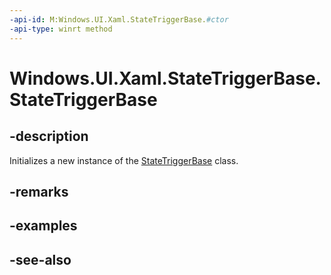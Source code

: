 ```yaml
---
-api-id: M:Windows.UI.Xaml.StateTriggerBase.#ctor
-api-type: winrt method
---
```


<!-- Method syntax
protected StateTriggerBase()
-->

# Windows.UI.Xaml.StateTriggerBase.StateTriggerBase

## -description
Initializes a new instance of the [StateTriggerBase](statetriggerbase.md) class.


## -remarks

## -examples

## -see-also
